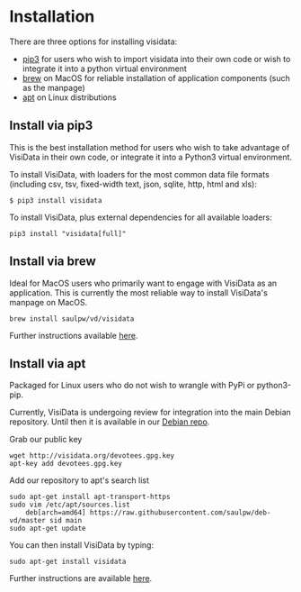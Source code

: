 # Installation

There are three options for installing visidata:

- [pip3](/install#pip3) for users who wish to import visidata into their own code or wish to integrate it into a python virtual environment
- [brew](/install#brew) on MacOS for reliable installation of application components (such as the manpage)
- [apt](/install#apt) on Linux distributions

## Install via pip3

This is the best installation method for users who wish to take advantage of VisiData in their own code, or integrate it into a Python3 virtual environment.

To install VisiData, with loaders for the most common data file formats (including csv, tsv, fixed-width text, json, sqlite, http, html and xls):

```
$ pip3 install visidata
```

To install VisiData, plus external dependencies for all available loaders:

```
pip3 install "visidata[full]"
```

## Install via brew

Ideal for MacOS users who primarily want to engage with VisiData as an application. This is currently the most reliable way to install VisiData's manpage on MacOS.

```
brew install saulpw/vd/visidata
```

Further instructions available [here](https://github.com/saulpw/homebrew-vd).

## Install via apt

Packaged for Linux users who do not wish to wrangle with PyPi or python3-pip.

Currently, VisiData is undergoing review for integration into the main Debian repository. Until then it is available in our [Debian repo](https://github.com/saulpw/deb-vd).

Grab our public key

```
wget http://visidata.org/devotees.gpg.key
apt-key add devotees.gpg.key
```

Add our repository to apt's search list

```
sudo apt-get install apt-transport-https
sudo vim /etc/apt/sources.list
    deb[arch=amd64] https://raw.githubusercontent.com/saulpw/deb-vd/master sid main
sudo apt-get update
```

You can then install VisiData by typing:

```
sudo apt-get install visidata
```

Further instructions are available [here](https://github.com/saulpw/deb-vd).
